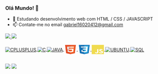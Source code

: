 ### Olá Mundo! 👋

- 🌱 Estudando desenvolvimento web com HTML / CSS / JAVASCRIPT
- 📫 Contate-me no email gabriel16020412@gmail.com

<div>
  <a href="https://github.com/Gabriel160204">
  <img height="180em" src="https://github-readme-stats.vercel.app/api?username=Gabriel160204&show_icons=true&theme=tokyonight&include_all_commits=true&count_private=true"/>
  <img height="180em" src="https://github-readme-stats.vercel.app/api/top-langs/?username=Gabriel160204&layout=compact&langs_count=6&theme=tokyonight"/>
</div>
  <div style="display: inline_block"><br>
    <img align="center" alt="CPLUSPLUS" height="30" width="40" src="https://cdn.worldvectorlogo.com/logos/c.svg">
  <img align="center" alt="C" height="30" width="40" src="https://cdn.worldvectorlogo.com/logos/c-1.svg">
 <img align="center" alt="JAVA" height="30" width="40" src="https://cdn.worldvectorlogo.com/logos/java-4.svg">
  <img align="center" alt="HTML" height="30" width="40" src="https://raw.githubusercontent.com/devicons/devicon/master/icons/html5/html5-original.svg">
  <img align="center" alt="CSS" height="30" width="40" src="https://raw.githubusercontent.com/devicons/devicon/master/icons/css3/css3-original.svg">
  <img align="center" alt="Js" height="30" width="40" src="https://raw.githubusercontent.com/devicons/devicon/master/icons/javascript/javascript-plain.svg">
  <img align="center" alt="UBUNTU" height="30" width="40" src="https://cdn.worldvectorlogo.com/logos/ubuntu-4.svg">
  <img align="center" alt="SQL" height="30" width="40" src="https://cdn.worldvectorlogo.com/logos/mysql-6.svg">
          
</div>
 
##
 
<div> 
  <a href = "mailto:gabriel16020412@gmail.com"><img src="https://img.shields.io/badge/-Gmail-%23333?style=for-the-badge&logo=gmail&logoColor=white" target="_blank"></a>
 <a href="https://discordapp.com/users/1035941507074641990" target="_blank" rel="external"><img src="https://img.shields.io/badge/Discord-7289DA?style=for-the-badge&logo=discord&logoColor=white" target="_blank" rel="external"></a>
